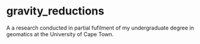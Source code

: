 # gravity_reductions
A a research conducted in partial fufilment of my undergraduate degree in geomatics at the University of Cape Town.
